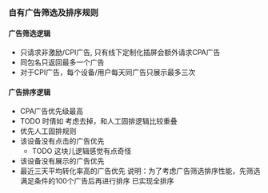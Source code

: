 ### 自有广告筛选及排序规则


#### 广告筛选逻辑
* 只请求非激励/CPI广告, 只有线下定制化插屏会额外请求CPA广告
* 同包名只返回最多一个广告
* 对于CPI广告，每个设备/用户每天同广告只展示最多三次

#### 广告排序逻辑
* CPA广告优先级最高
* TODO 时倩如 考虑去掉，和人工固排逻辑比较重叠
* 优先人工固排规则
* 该设备没有点击的广告优先
  * TODO 这块儿逻辑感觉有点奇怪
* 该设备没有展示的广告优先
* 最近三天平均转化率高的广告优先
说明：为了考虑广告筛选排序性能，先筛选满足条件的100个广告后再进行排序  已实现全排序
